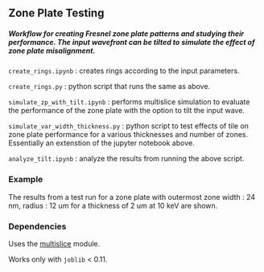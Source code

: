 ## Zone Plate Testing

##### Workflow for creating Fresnel zone plate patterns and studying their performance. The input wavefront can be tilted to simulate the effect of zone plate misalignment.

`create_rings.ipynb` : creates rings according to the input parameters.

`create_rings.py` : python script that runs the same as above.

`simulate_zp_with_tilt.ipynb` : performs multislice simulation to evaluate the performance of the zone plate with the option to tilt the input wave. 

`simulate_var_width_thickness.py` : python script to test effects of tile on zone plate performance for a various thicknesses and number of zones. Essentially an extenstion of the jupyter notebook above. 

`analyze_tilt.ipynb`              : analyze the results from running the above script. 

### Example
The results from a test run for a zone plate with outermost zone width : 24 nm, radius : 12 um for a thickness of 2 um at 10 keV are shown.

### Dependencies 
Uses the [multislice](https://github.com/sajid-ali-nu/multislice/) module.

Works only with `joblib` < 0.11. 
